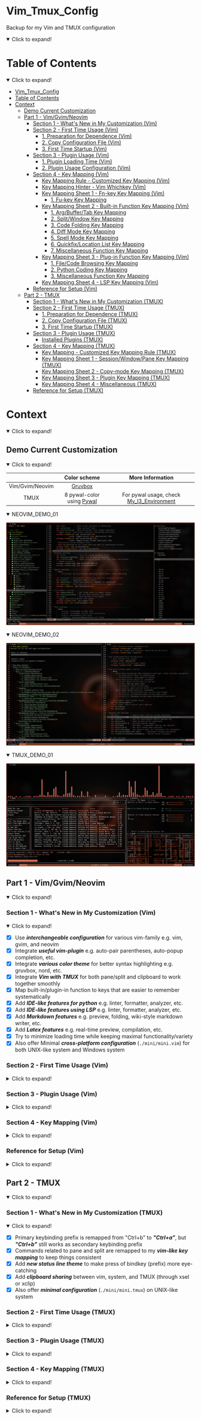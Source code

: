 # Vim_Tmux_Config

Backup for my Vim and TMUX configuration

<details open>
<summary>Click to expand!</summary>

# Table of Contents

<details open>
<summary>Click to expand!</summary>

- [Vim_Tmux_Config](#vim_tmux_config)
- [Table of Contents](#table-of-contents)
- [Context](#context)
  - [Demo Current Customization](#demo-current-customization)
  - [Part 1 - Vim/Gvim/Neovim](#part-1---vimgvimneovim)
    - [Section 1 - What's New in My Customization (Vim)](#section-1---whats-new-in-my-customization-vim)
    - [Section 2 - First Time Usage (Vim)](#section-2---first-time-usage-vim)
      - [1. Preparation for Dependence (Vim)](#1-preparation-for-dependence-vim)
      - [2. Copy Configuration File (Vim)](#2-copy-configuration-file-vim)
      - [3. First Time Startup (Vim)](#3-first-time-startup-vim)
    - [Section 3 - Plugin Usage (Vim)](#section-3---plugin-usage-vim)
      - [1. Plugin Loading Time (Vim)](#1-plugin-loading-time-vim)
      - [2. Plugin Usage Configuration (Vim)](#2-plugin-usage-configuration-vim)
    - [Section 4 - Key Mapping (Vim)](#section-4---key-mapping-vim)
      - [Key Mapping Rule - Customized Key Mapping (Vim)](#key-mapping-rule---customized-key-mapping-vim)
      - [Key Mapping Hinter - Vim Whichkey (Vim)](#key-mapping-hinter---vim-whichkey-vim)
      - [Key Mapping Sheet 1 - Fn-key Key Mapping (Vim)](#key-mapping-sheet-1---fn-key-key-mapping-vim)
        - [1. Fu-key Key Mapping](#1-fu-key-key-mapping)
      - [Key Mapping Sheet 2 - Built-in Function Key Mapping (Vim)](#key-mapping-sheet-2---built-in-function-key-mapping-vim)
        - [1. Arg/Buffer/Tab Key Mapping](#1-argbuffertab-key-mapping)
        - [2. Split/Window Key Mapping](#2-splitwindow-key-mapping)
        - [3. Code Folding Key Mapping](#3-code-folding-key-mapping)
        - [4. Diff Mode Key Mapping](#4-diff-mode-key-mapping)
        - [5. Spell Mode Key Mapping](#5-spell-mode-key-mapping)
        - [6. Quickfix/Location List Key Mapping](#6-quickfixlocation-list-key-mapping)
        - [7. Miscellaneous Function Key Mapping](#7-miscellaneous-function-key-mapping)
      - [Key Mapping Sheet 3 - Plug-in Function Key Mapping (Vim)](#key-mapping-sheet-3---plug-in-function-key-mapping-vim)
        - [1. File/Code Browsing Key Mapping](#1-filecode-browsing-key-mapping)
        - [2. Python Coding Key Mapping](#2-python-coding-key-mapping)
        - [3. Miscellaneous Function Key Mapping](#3-miscellaneous-function-key-mapping)
      - [Key Mapping Sheet 4 - LSP Key Mapping (Vim)](#key-mapping-sheet-4---lsp-key-mapping-vim)
    - [Reference for Setup (Vim)](#reference-for-setup-vim)
  - [Part 2 - TMUX](#part-2---tmux)
    - [Section 1 - What's New in My Customization (TMUX)](#section-1---whats-new-in-my-customization-tmux)
    - [Section 2 - First Time Usage (TMUX)](#section-2---first-time-usage-tmux)
      - [1. Preparation for Dependence (TMUX)](#1-preparation-for-dependence-tmux)
      - [2. Copy Configuration File (TMUX)](#2-copy-configuration-file-tmux)
      - [3. First Time Startup (TMUX)](#3-first-time-startup-tmux)
    - [Section 3 - Plugin Usage (TMUX)](#section-3---plugin-usage-tmux)
      - [Installed Plugins (TMUX)](#installed-plugins-tmux)
    - [Section 4 - Key Mapping (TMUX)](#section-4---key-mapping-tmux)
      - [Key Mapping - Customized Key Mapping Rule (TMUX)](#key-mapping---customized-key-mapping-rule-tmux)
      - [Key Mapping Sheet 1 - Session/Window/Pane Key Mapping (TMUX)](#key-mapping-sheet-1---sessionwindowpane-key-mapping-tmux)
      - [Key Mapping Sheet 2 - Copy-mode Key Mapping (TMUX)](#key-mapping-sheet-2---copy-mode-key-mapping-tmux)
      - [Key Mapping Sheet 3 - Plugin Key Mapping (TMUX)](#key-mapping-sheet-3---plugin-key-mapping-tmux)
      - [Key Mapping Sheet 4 - Miscellaneous (TMUX)](#key-mapping-sheet-4---miscellaneous-tmux)
    - [Reference for Setup (TMUX)](#reference-for-setup-tmux)

</details>

# Context

<details open>
<summary>Click to expand!</summary>

## Demo Current Customization

<details open>
<summary>Click to expand!</summary>

|                 |                           Color scheme                           |                                      More Information                                      |
| :-------------: | :--------------------------------------------------------------: | :----------------------------------------------------------------------------------------: |
| Vim/Gvim/Neovim |          [Gruvbox](https://github.com/morhetz/gruvbox)           |                                                                                            |
|      TMUX       | 8 pywal-color using [Pywal](https://github.com/dylanaraps/pywal) | For pywal usage, check [My_I3_Environment](https://github.com/JordanWu1997/I3_Sway_Config) |

<details open>
<summary>NEOVIM_DEMO_01</summary>

![NEOVIM_DEMO_01](./demo/NEOVIM_DEMO_01.png)

</details>

<details open>
<summary>NEOVIM_DEMO_02</summary>

![NEOVIM_DEMO_02](./demo/NEOVIM_DEMO_02.png)

</details>

<details open>
<summary>TMUX_DEMO_01</summary>

![TMUX_DEMO_01](./demo/TMUX_DEMO_01.png)

</details>
</details>

## Part 1 - Vim/Gvim/Neovim

<details open>
<summary>Click to expand!</summary>

### Section 1 - What's New in My Customization (Vim)

<details open>
<summary>Click to expand!</summary>

- [x] Use **_interchangeable configuration_** for various vim-family e.g. vim, gvim, and neovim
- [x] Integrate **_useful vim-plugin_** e.g. auto-pair parentheses, auto-popup completion, etc.
- [x] Integrate **_various color theme_** for better syntax highlighting e.g. gruvbox, nord, etc.
- [x] Integrate **_Vim with TMUX_** for both pane/split and clipboard to work together smoothly
- [x] Map built-in/plugin-in function to keys that are easier to remember systematically
- [x] Add **_IDE-like features for python_** e.g. linter, formatter, analyzer, etc.
- [x] Add **_IDE-like features using LSP_** e.g. linter, formatter, analyzer, etc.
- [x] Add **_Markdown features_** e.g. preview, folding, wiki-style markdown writer, etc.
- [x] Add **_Latex features_** e.g. real-time preview, compilation, etc.
- [x] Try to minimize loading time while keeping maximal functionality/variety
- [x] Also offer Minimal **_cross-platform configuration_** (`./mini/mini.vim`) for both UNIX-like system and Windows system

</details>

### Section 2 - First Time Usage (Vim)

<details>
<summary>Click to expand!</summary>

#### 1. Preparation for Dependence (Vim)

1. Common Requirement

   - __Git__ [for plugin installation]

     ```bash
     # For Fedora
     dnf install git
     ```

   - __Curl__ [for plugin manager setup]

     ```bash
     # For Fedora
     dnf install curl
     ```

2. Requirement for Diverse Vim

   - __Vim__

     - version >= __7.0__
     - clipboard option is on (+clipboard) [for sharing system clipboard]
     - python3 option is on (+python3/dyn) [for python completion]

     ```bash
     # Check vim version and other options
     vim --version
     ```

   - __Gvim__

     - version >= __7.0__
     - gvim already shipped with clipboard and python3 options

     ```bash
     # Check gvim version and other options
     vim --version
     ```

   - __Neovim__

     - version >= __0.4__
     - neovim already shipped with clipboard and python3 options

     ```bash
     # Check neovim version and other options
     nvim --version
     ```

3. Requirement for Python Completion

   - __ipython__ (version >= __7.20__) [python consoler]

     ```bash
     # Python3
     pip install ipython
     ```

   - __jedi__ for jedi [python code analyzer]

     ```bash
     # Python3
     pip install jedi
     ```

   - __pynvim__ for deoplete neovim plugin usage [python code analyzer]

     ```bash
     # Python3
     pip install pynvim
     ```

4. Requirements for Basic Latex Compilation

   - __texlive__ [latex suite]

     ```bash
     # For Fedora
     dnf install texlive-scheme-basic
     ```

5. Requirements for Latex/Markdown Viewer

   - __Web browser with markdown extension__ (e.g. google-chrome, Firefox, etc.) [for markdown preview]

     ```bash
     # For Fedora
     dnf install firefox
     ```

   - __PDF viewer__ (e.g. zathura, Okular) [for latex preview]

     ```bash
     # For Fedora
     dnf install zathura*
     ```

#### 2. Copy Configuration File (Vim)

- Full

  - __Vim/Gvim__

    1. Copy `vimrc` to `$HOME/` (current user's home)
    2. Rename `vimrc` to `.vimrc`

    ```bash
    cp vimrc $HOME/.vimrc
    ```

  - __Neovim__

    1. Copy `vimrc` to `$HOME/.config/nvim/` (create one if not exists)
    2. Rename `vimrc` to `init.vim`

    ```bash
    mkdir -p $HOME/.config/nvim
    cp vimrc $HOME/.config/nvim/init.vim
    ```

- Minimal (original vim-only)

  1. Copy `mini/mini.vim` to `$HOME/` (current user's home)

  2. Rename `mini.vim` to `.vimrc`

     ```bash
     cp mini/mini.vim $HOME/.vimrc
     ```

  3. [OPTIONAL] Copy plug-in files for additional plug-in support

  ```bash
  cp mini/mini_ALE.vim $HOME/.mini_ALE # Lintering support
  cp mini/mini_AI.vim $HOME/.mini_AI # Ollama support
  ```

#### 3. First Time Startup (Vim)

- Following installation should start automatically at the first time startup

  1. Vim-plug (plug manager) installation via __curl__

     - If not working, try manually install vim-plug (also within this repository)

     ```bash
     # For vim/gvim
     cp -r vim/autoload $HOME/.vim
     # For neovim
     cp -r vim/autoload $HOME/.config/nvim
     ```

  2. Vim plugin installation via __vim-plug__

     - If not working, try manually install vim-Plug

     ```bash
     # In vim command line mode
     :Pluginstall
     ```

</details>

### Section 3 - Plugin Usage (Vim)

<details>
<summary>Click to expand!</summary>

#### 1. Plugin Loading Time (Vim)

- Enabling too many plugins may slow down your vim. You can check your loading time with following command
- For managing plugins enable/disable, see next section (Plugin usage configuration)

```bash
# For vim/gvim
vim --startuptime /tmp/startup.log FILE_TO_TEST +q && vim /tmp/startup.log
# For neovim
vim --startuptime /tmp/startup.log FILE_TO_TEST +q && vim /tmp/startup.log
```

#### 2. Plugin Usage Configuration (Vim)

- For more details, check sections in vimrc

- Plugin usage can be configured in the first section of `vimrc` file

  ```vim
  " ============================================================================
  " Vim and Neovim settings
  " ============================================================================
  " Select vim-plug to load, set GUI color (real color) support, etc.
  " Assign 0 to disable plug option
  ```

- Detect using neovim or not (automatic detection)

  - Neovim is better for loading tons of plugins
  - Neovim configuration path is different from vim
  - If using vim, `vim-hug-neovim-rpc` plug will be loaded to bridge vim and neovim

  ```vim
  " Use vim or neovim (Auto-detect)
  let USING_NEOVIM = has('nvim')
  let USING_VIM = !USING_NEOVIM
  ```

- Check if using vim 8.0 or higher

  - If vim version is less than 8.0, some function is not available (e.g. terminal)
  - Required for
    - [Built-in] terminal mode
    - [Plug-in] vim-polyglot (multi-language support)
    - [Plug-in] ale (multi-languages syntax highlight)

  ```vim
  " Check if vim version >= 8.0 (also for neovim >= 0.5)
  let USING_VIM8 = 1
  ```

- Customize vim color scheme

  - For fancy symbol support, nerd font is needed (check https://github.com/ryanoasis/nerd-fonts )
  - For pywal theme support, pywal is needed (check https://github.com/dylanaraps/pywal ),
    also remember to change the directory path to your $HOME/.cache/wal

  ```vim
  " Customize vim theme (Include colorscheme and statusline)
  let USING_CUSTOMIZED_THEME = 1
  " Fancy symbols (Mainly affect lightline and nerdtree icon)
  let USING_FANCY_SYMBOLS = 1
  " Wal theme support (Xresources colortheme support, check pywal)
  "let USING_WAL_THEME = isdirectory('/home/jordankhwu/.cache/wal')
  let USING_WAL_THEME = 0
  ```

- Extra vim-plug

  - Extra plug for productivity (or enhance vim-built in function)
  - Including
    - [Plug-in] goyo (distraction-free editor)
    - [Plug-in] limelight (light-off with goyo)
    - [Plug-in] vim-startify (start page for empty buffer)
    - [Plug-in] vimwiki (markdown wiki in vim)
    - [Plug-in] yankring (clipboard history)
    - [Plug-in] vim-peekaboo (vim register viewer/manager)
    - [Plug-in] vim-markbar (vim mark viewer/manager)
    - [Plug-in] vim-easymotion (physical movement)
    - [Plug-in] AutoComplPop (auto-completion pop-up)
    - [Plug-in] FixedTaskList (find TODO tag in vim)
    - [Plug-in] vim-hexokinase (hex color code color highlight support)

  ```vim
  " Extra vim-plug (Include easymotion, yankring, autocolpop, etc.)
  let USING_EXTRA_PLUG = 1
  ```

- Coding tool vim-plug

  - Tools for coding, git, language syntax highlight
  - Including
    - [Plug-in] vim-polyglot (multi-language support)
    - [Plug-in] ale (multi-language syntax highlight)
    - [Plug-in] neoformat (code formatter)
    - [Plug-in] rainbow (pair bracket highlight)
    - [Plug-in] indentLine (indent line indicator)
    - [Plug-in] vim-indent-guides (indent highlight)
    - [Plug-in] vim-indent-object (add indent object to vim)
    - [Plug-in] vim-visual-multi (multiple cursors)
    - [Plug-in] vim-fugitive (git toolbox)
    - [Plug-in] vim-gitgutter (git diff highlight)

  ```vim
  " Coding tools vim-plug (Include syntax support, git function, etc.)
  let USING_CODING_TOOL_PLUG = 1
  ```

- Python completion vim-plug

  - Tools for python completion
  - Requirements must be satisfied (check python completion preparation at the first session)
  - Including
    - [Plug-in] nvim-yarp (yet another remote plugin framework for neovim)
    - [Plug-in] vim-hug-neovim-rpc (plugin bridge from neovim to vim)
    - [Plug-in] deoplete-jedi (python completion)
    - [Plug-in] jedi-vim (definition and feature finder)

  ```vim
  " Python Completion (Use deoplete and jedi, neovim is recommended to be used)
  let USING_PYTHON_COMPLETION = 1
  " Python that used to install jedi, pynvim and python packages for completion
  let PYTHON_FOR_COMPLETION = '/usr/bin/python'
  ```

- Python skeleton file

  - Add preset python skeleton file for new created `.py` python file
  - If you use different skeleton file, please change `s:PYTHON_SKELETON` variable

  ```vim
  " Add python skeleton file for new created .py python file
  let USING_PYTHON_SKELETON = 1
  " Python Skeleton file
  let s:PYTHON_SKELETON = '$HOME/Desktop/Vim_Tmux_Config/share/skeleton.py'
  ```

- GUI support

  - Functions for external GUI software
  - Requires
    - Latex previewer
    - Markdown previewer

  ```vim
  " Support of external GUI software (e.g. Okular, Google-chrome, etc.)
  let USING_GUI_SOFTWARE = 1
  " Web browser for markdown preview
  let WEBBROWSER = 'brave-browser'
  ```

</details>

### Section 4 - Key Mapping (Vim)

<details>
<summary>Click to expand!</summary>

#### Key Mapping Rule - Customized Key Mapping (Vim)

<details open>
<summary>Click to expand!</summary>

> _1. Key Mapping should not be much different from the original VIM_

- To make life easier instead of filled up with bloated key mapping

> _2. Every function (motion) should start with a leader key for most time_

- To prevent conflict with built-in hotkey or other program hotkeys
- In this configuration, leader key is __SPACE__ key

> 3. _Key mapping should be related to the name of the function_

- Make it easier to remember or connect with configuration
- e.g. "wrap toggle" function is mapped to `[Space]`+`[w]`+`[p]`

</details>

#### Key Mapping Hinter - Vim Whichkey (Vim)

<details open>
<summary>Click to expand!</summary>

- Most leader key related key mapping is mapped by which-key plugins which will show useful hints when leader key
  and following keys are pressed. Table below includes some frequently used key mappings.

| `[LK]` + |  Function   |   Description   |
| :------: | :---------: | :-------------: |
|   `a`    |     Arg     |  Built-in arg   |
|   `b`    |   Buffer    | Built-in buffer |
|   `c`    |  Commenter  |    Commenter    |
|   `d`    |    Diff     |  Built-in diff  |
|   `e`    |     Ale     |     Linter      |
|   `f`    |     Fzf     |  File-browser   |
|   `g`    |     Git     |       Git       |
|   `m`    | Mark/Manual |  Built-in mark  |
|   `n`    |  Neoformat  |    Neoformat    |
|   `p`    |   Python    |     Python      |
|   `s`    |    Spell    | Built-in spell  |
|   `t`    |     Tab     |  Built-in tab   |
|   `w`    |  Vim-wiki   |   Note-taking   |
|   `y`    |    Yank     |  Yank manager   |
| `s`+`l`  | Statusline  |   Status line   |
| `c`+`s`  | Colorscheme |  Color scheme   |

</details>

#### Key Mapping Sheet 1 - Fn-key Key Mapping (Vim)

<details>
<summary>Click to expand!</summary>

##### 1. Fu-key Key Mapping

| VIM-Mode |   Key Mapping    |            Function             |           Description           |                       Note                        |
| :------: | :--------------: | :-----------------------------: | :-----------------------------: | :-----------------------------------------------: |
|   N/V    |      `[F1]`      |          Vim help page          |    Vim help page (help.txt)     |                 Built-in function                 |
|   N/V    |      `[F3]`      |         Toggle NerdTree         |     On/Off NerdTree plugin      |                                                   |
|   N/V    |  `[LK]`+`[F3]`   |      NerdTree current file      |   Show current file location    |                                                   |
|   N/V    |      `[F4]`      |          Toggle Tagbar          |      On/Off Tagbar plugin       |                                                   |
|   N/V    |  `[LK]`+`[F4]`   |    Markdown/Latex previewer     |      Open external Viewer       |             Only for .md or .tex file             |
|   N/V    | (`[LK]`)+`[F5]`  |  Toggle (Rel)/Abs line number   |   On/Off rel/abs line number    |                                                   |
|   N/V    |      `[F6]`      |  Toggle fold column (short-4)   |  On/Off fold column (short-4)   |        For easier code fold visualization         |
|   N/V    |  `[LK]`+`[F6]`   |   Toggle fold column (long-8)   |   On/Off fold column (long-8)   |        For easier code fold visualization         |
|   N/V    |      `[F7]`      |     Toggle show line border     | On/Off highlight 79th character | VIM recommends at most 78 characters for one line |
|   N/V    |  `[LK]`+`[F7]`   |     Toggle show line border     |  On/Off highlight 79th column   | VIM recommends at most 78 characters for one line |
|   N/V    |      `[F8]`      |    Toggle highlight comment     |  On/Off highlight code comment  | Assign brighter color to comment to highlight it  |
|   N/V    |  `[LK]`+`[F8]`   |      Toggle highlight fold      |    On/Off highlight vim fold    | Assign brighter color to comment to highlight it  |
|   N/V    |      `[F9]`      | Toggle indent highlight (line)  | On/Off indent highlight (line)  |                                                   |
|   N/V    |  `[LK]`+`[F9]`   | Toggle indent highlight (block) | On/Off indent highlight (block) |                                                   |
|   N/V    | (`[LK]`)+`[F10]` |     (Load)/Save vim layout      |      Load/Save vim layout       |         Including pane split, folds, etc.         |
|   N/V    | (`[LK]`)+`[F11]` |  (Off)/On synchronized cursor   |   Off/On synchronized cursor    |   Need to execute in every pane to synchronize    |
|   N/V    | (`[LK]`)+`[F12]` |   (Exit)/Enter terminal mode    |    Exit/Enter terminal mode     |                                                   |

</details>

#### Key Mapping Sheet 2 - Built-in Function Key Mapping (Vim)

<details>
<summary>Click to expand!</summary>

##### 1. Arg/Buffer/Tab Key Mapping

| VIM-Mode |          Key Mapping           |            Function             |        Description         |                        Note                        |
| :------: | :----------------------------: | :-----------------------------: | :------------------------: | :------------------------------------------------: |
|   N/V    |     `[LK]`+`[b]`+`[a/d/e]`     |   Add/Delete/Edit new buffer    | Add/Delete/Edit new buffer | Here b for (b)uffer. Edit action will switch focus |
|   N/V    |      `[LK]`+`[b]`+`[n/p]`      |     Go to next/prev buffer      |   Go to next/prev buffer   |                                                    |
|   N/V    |     `[LK]`+`[a]`+`[a/d/e]`     | Add/Delete/Edit current to args | Add/Delete current to args |  Here a for (a)rg. Edit action will switch focus   |
|   N/V    |      `[LK]`+`[a]`+`[n/p]`      |       Go to next/prev arg       |    Go to next/prev arg     |                                                    |
|   N/V    |     `[LK]`+`[t]`+`[a/d/e]`     |     Add/Delete/Edit new tab     |     Add/Delete new tab     |  Here f for (t)ab. Edit action will switch focus   |
|   N/V    |      `[LK]`+`[t]`+`[n/p]`      |       Go to next/prev tab       |    Go to next/prev tab     |                                                    |
|   N/V    | `[LK]`+`[t]`+`[Shift]`+`[n/p]` |    Move tab to next/prev tab    | Move tab to next/prev tab  |                                                    |

##### 2. Split/Window Key Mapping

| VIM-Mode |             Key Mapping              |             Function              |            Description             |                            Note                             |
| :------: | :----------------------------------: | :-------------------------------: | :--------------------------------: | :---------------------------------------------------------: |
|   N/V    |        `[Ctrl]`+`[w]`+`[s/v]`        | Add new split Horizontal/Vertical | Add new split Horizontal/Vertical  |                                                             |
|   N/V    |         `[Ctrl]`+`[h/j/k/l]`         |      Move between vim splits      |   Move between splits (L/D/U/R)    | With plugin, you can move between TMUX panes and VIM splits |
|   N/V    |      `[Ctrl]`+`[w]`+`[h/j/k/l]`      |      Move between vim splits      |   Move between splits (L/D/U/R)    |                                                             |
|   N/V    | `[Ctrl]`+`[w]`+`[Shift]`+`[h/j/k/l]` |   Move current split (L/D/U/R)    |    Move current split (L/D/U/R)    |                                                             |
|   N/V    |    `[Ctrl]`+`[w]`+`[Shift]`+`[t]`    |   Move current split to new tab   |   Move current split to new tab    |                                                             |
|   N/V    |         `[Alt]`+`[h/j/k/l]`          |     Resize current split size     |     Resize current split size      |                                                             |
|   N/V    |         `[Ctrl]`+`[w]`+`[=]`         |      Re-split splits equally      |      Re-split splits equally       |            Here =(equal sign) for equally split             |
|   N/V    |         `[LK]`+`[r]`+`[1/2]`         | Resize current split to 10/20rows | Resize current split to 10/20 rows |                For VIM terminal pane resize                 |

##### 3. Code Folding Key Mapping

| VIM-Mode |       Key Mapping       |           Function           |               Description                |     Note     |
| :------: | :---------------------: | :--------------------------: | :--------------------------------------: | :----------: |
|   N/V    |    (`[LK]`)+`[F10]`     | Load/Save layout and folding | Load/Save current split and code folding |              |
|   N/V    |      `[z]`+`[k/j]`      |   Go to Prev/Next folding    |         Go to Prev/Next folding          | Vim built-in |
|   N/V    |      `[z]`+`[o/c]`      |  Open/Close current folding  |        Open/Close current folding        | Vim built-in |
|   N/V    | `[z]`+`[Shift]`+`[r/m]` |   Show/Close all foldings    |         Show/Close all foldings          | Vim built-in |
|    V     |    `[Shift]`+`[k/j]`    | Move selection block up/down |       Move selection block up/down       |              |

##### 4. Diff Mode Key Mapping

| VIM-Mode |     Key Mapping      |              Function              |            Description             |                    Note                     |
| :------: | :------------------: | :--------------------------------: | :--------------------------------: | :-----------------------------------------: |
|   N/V    | `[LK]`+`[d]`+`[s/v]` | Add diff split Horizontal/Vertical | Add diff split Horizontal/Vertical |                                             |
|   N/V    | `[Lk]`+`[d]`+`[j/k]` |       Jump to next/prev diff       |       Jump to next/prev diff       |                                             |
|   N/V    |  `[Lk]`+`[d]`+`[o]`  |    Get diff from neighbor pane     |    Get diff from neighbor pane     | Recommend to use with visual mode selection |
|   N/V    |  `[Lk]`+`[d]`+`[p]`  |     Put diff to neighbor pane      |     Put diff to neighbor pane      | Recommend to use with visual mode selection |
|   N/V    |  `[Lk]`+`[d]`+`[u]`  |            Update diff             |            Update diff             |                                             |

##### 5. Spell Mode Key Mapping

| VIM-Mode |       Key Mapping        |                  Function                  |                Description                 |               Note                |
| :------: | :----------------------: | :----------------------------------------: | :----------------------------------------: | :-------------------------------: |
|   N/V    |    `[LK]`+`[s]`+`[l]`    |             Toggle spell mode              |             Toggle spell mode              |       Here sl for (s)pel(l)       |
|   N/V    |   `[LK]`+`[s]`+`[j/k]`   |         Jump to next/prev bad word         |         Jump to prev/next bad word         |                                   |
|   N/V    | `[LK]`+`[s]`+`[a]`+`[g]` |   Add word to good word list spell mode    |   Add word to good word list spell mode    |  Here a for (a)dd, g for (g)ood   |
|   N/V    | `[LK]`+`[s]`+`[r]`+`[g]` | Remove word from good word list spell mode | Remove word from good word list spell mode | Here r for (r)emove, g for (g)ood |
|   N/V    | `[LK]`+`[s]`+`[a]`+`[b]` |    Add word to bad word list spell mode    |    Add word to bad word list spell mode    |   Here a for (a)dd, b for (b)ad   |
|   N/V    | `[LK]`+`[s]`+`[r]`+`[b]` | Remove word from bad word list spell mode  | Remove word from bad word list spell mode  | Here r for (r)emove, b for (b)ad  |

##### 6. Quickfix/Location List Key Mapping

| VIM-Mode |      Key Mapping       |                Function                 |                 Description                 |                 Note                 |
| :------: | :--------------------: | :-------------------------------------: | :-----------------------------------------: | :----------------------------------: |
|    N     |  `[LK]`+`[q/e]`+`[g]`  | call built-in vimgrep/lvimgrep function | search like grep and store results in lists |                                      |
|    N     |  `[LK]`+`[q/e]`+`[o]`  |   toggle quickfix/location list pane    |     toggle quickfix/location list pane      | built-in: copen/cclose, lopen/lclose |
|    N     | `[LK]`+`[q/e]`+`[j/k]` | go to next/prev quickfix/location item  |   go to next/prev quickfix/location item    |  built-in: cnext/cprev, lnext/lprev  |
|    N     |   `[LK]`+`[q]`+`[d]`   |   call cdo for items in quickfix list   |     call cdo for items in quickfix list     | like argdo, bdo for args and buffers |

##### 7. Miscellaneous Function Key Mapping

| VIM-Mode |     Key Mapping      |             Function              |            Description            |                    Note                    |
| :------: | :------------------: | :-------------------------------: | :-------------------------------: | :----------------------------------------: |
|    I     |     `[k]`+`[j]`      |   Esc (escape form insert mode)   |   Esc (escape form insert mode)   |                                            |
|   N/V    |   `[Shift]`+`[k]`    |   Search current word in manual   |   Search current word in manual   |                                            |
|   N/V    |    `[Alt]`+`[/]`     |      Toggle search highlight      |      On/Off search highlight      |                                            |
|   N/V    |  `[LK]`+`[w]`+`[p]`  |         Toggle line wrap          |         On/Off line wrap          |            Here wp for (w)ra(p)            |
|   N/V    |  `[LK]`+`[c]`+`[l]`  |  Toggle list characters show-up   |  On/Off list characters show-up   |       Here cl for (c)haracter (l)ist       |
|   N/V    |  `[LK]`+`[m]`+`[k]`  |        Show all vim marks         |        Show all vim marks         |            Here mk for (m)ar(k)            |
|   N/V    |  `[LK]`+`[r]`+`[r]`  |      Show all vim registers       |      Show all vim registers       |          Here re for (r)egiste(r)          |
|   N/V    |  `[LK]`+`[a]`+`[b]`  |     Show all vim abbreviates      |     Show all vim abbreviates      |         Here ab for (a)(b)breviate         |
|   N/V    | `[LK]`+`[c]`+`[h/v]` | Toggle Horizontal/Vertical cursor | On/Off Horizontal/Vertical cursor |                                            |
|   N/V    | `[LK]`+`[g]`+`[o/i]` |       Show all cursor jump        |       Show all cursor jump        | `[g/Ctrl]`+`[o/i]` jump backwards/forwards |
|   N/V    | `[LK]`+`[g]`+`[;/,]` |       Show all file change        |       Show all file change        |  `[g]`+`[;/,]` go to earlier/later change  |

</details>

#### Key Mapping Sheet 3 - Plug-in Function Key Mapping (Vim)

<details>
<summary>Click to expand!</summary>

##### 1. File/Code Browsing Key Mapping

- Note: Fzf is needed for file browsing

| VIM-Mode |           Key Mapping           |               Function                |              Description              |                  Note                   |
| :------: | :-----------------------------: | :-----------------------------------: | :-----------------------------------: | :-------------------------------------: |
|   N/V    |             `[F3]`              |        Nerdtree Current Files         |      Show current file location       |                                         |
|   N/V    |          `[LK]`+`[F3]`          |            Toggle Nerdtree            |        On/Off NerdTree plugin         |                                         |
|    N     |             `[s/v]`             |    Open file in split/vsplit pane     |    Open file in split/vsplit pane     |            In NERDTree pane             |
|    N     |        (`[Shift]`)+`[t]`        |    Open file in new tab (silently)    |    Open file in new tab (silently)    |            In NERDTree pane             |
|    N     |          `[g]`+`[s/v]`          |   Preview file in split/vsplit pane   |   Preview file in split/vsplit pane   |            In NERDTree pane             |
|    N     |           `[c]`+`[d]`           |    Change pwd to selected location    |    Change pwd to selected location    |            In NERDTree pane             |
|    N     | `[Shift]`+`[c]`+`[Shift]`+`[d]` | Change tree root to selected location | Change tree root to selected location |            In NERDTree pane             |
|    N     |       (`[Shift]`)+`[o/x]`       |    Open/Close folds (recursively)     |    Open/Close folds (recursively)     |            In NERDTree pane             |
|   N/V    |       `[LK]`+`[u]`+`[t]`        |            Toggle Undotree            |  On/Off Undotree (visualizer) plugin  |    Vim built-in undotree visualizer     |
|   N/V    |          `[LK]`+`[F4]`          |             Toggle Tagbar             |         On/Off Tagbar plugin          |                                         |
|    N     |              `[p]`              |      Preview tags within Tagbar       |      Preview tags within Tagbar       |             In Tagbar pane              |
|    N     |              `[d]`              |        Show definition of tags        |        Show definition of tags        |             In Tagbar pane              |
|    N     |              `[o]`              |             Toggle folds              |             Toggle folds              |             In Tagbar pane              |
|    N     |    `[LK]`+`[f]`+`[f]`+`[s]`     |   List files under input directory    |   List files under input directory    |                                         |
|    N     |    `[LK]`+`[f]`+`[l]`+`[c]`     |      Locate files matched input       |    Locate files matched input name    |        Use system locate command        |
|    N     |    `[LK]`+`[f]`+`[r]`+`[g]`     |     Find files with input pattern     |   Find files matched input pattern    |       Use system ripgrep command        |
|    N     |    `[LK]`+`[f]`+`[f]`+`[t]`     |   Select file type for current file   |   Select file type for current file   |                                         |
|    N     |    `[LK]`+`[f]`+`[c]`+`[d]`     |      Show all command in vim now      |      Show all command in vim now      |                                         |
|    N     |    `[LK]`+`[f]`+`[n]`+`[m]`     |     Show all normal mode mapping      |     Show all normal mode mapping      |                                         |
|    N     |    `[LK]`+`[f]`+`[h]`+`[t]`     |     Show all helptags in vim-help     |     Show all helptags in vim-help     |                                         |
|    N     |    `[LK]`+`[f]`+`[q]`+`[f]`     |      Show build-in quickfix list      |      Show build-in quickfix list      |            vim quickfix list            |
|    N     |    `[LK]`+`[f]`+`[l]`+`[l]`     |      Show build-in location list      |      Show build-in location list      |            vim location list            |
|    N     |    `[LK]`+`[f]`+`[c]`+`[l]`     |       Show build-in change list       |       Show build-in change list       | `./vim/patch/fzf_patch.vim` is required |
|    N     |    `[LK]`+`[f]`+`[j]`+`[l]`     |        Show build-in jump list        |        Show build-in jump list        | `./vim/patch/fzf_patch.vim` is required |

##### 2. Python Coding Key Mapping

- Note: Jedi is needed for python code analysis (Check https://github.com/davidhalter/jedi )
- Note: All below functions only work in .py files

| VIM-Mode |          Key Mapping           |           Function            |            Description            |                        Note                         |
| :------: | :----------------------------: | :---------------------------: | :-------------------------------: | :-------------------------------------------------: |
|   N/V    |        `[Shift]`+`[k]`         |  Search current word in doc   | Search current word in python doc |                                                     |
|   N/V    |       `[LK]`+`[p]`+`[n]`       | Find current word occurrences |   Find current word occurrences   |                 Here p for (p)ython                 |
|   N/V    |       `[LK]`+`[p]`+`[a]`       | Find current word assignment  |   Find current word assignment    |                                                     |
|   N/V    |       `[LK]`+`[p]`+`[d]`       | Show current word definition  |   Show current word definition    |                                                     |
|   N/V    |       `[LK]`+`[p]`+`[m]`       |   Show current word init.py   |     Show current word init.py     |                                                     |
|   N/V    |  `[LK]`+`[p]`+`[Shift]`+`[m]`  |   Show input module init.py   |     Show input module init.py     |                                                     |
|    N     |    `[LK]`+`[n]`+`[p]`+`[i]`    |  Run import module formatter  | Run isort formatter (for modules) | isort needs to be installed. Here n for (n)eoformat |
|    N     |    `[LK]`+`[n]`+`[p]`+`[y]`    |      Run code formatter       | Run yapf formatter (for formats)  |            pyment needs to be installed             |
|   N/V    | `[LK]`+`[n]`+`[p]`+`[t]`+`[d]` |  Run pyment (default: reST)   |    Run pyment (default: reST)     |            pyment needs to be installed             |
|   N/V    | `[LK]`+`[n]`+`[p]`+`[t]`+`[g]` |      Run pyment (google)      |     Run pyment (google style)     |            pyment needs to be installed             |
|   N/V    | `[LK]`+`[n]`+`[p]`+`[t]`+`[j]` |     Run pyment (javadoc)      |    Run pyment (javadoc style)     |            pyment needs to be installed             |
|   N/V    | `[LK]`+`[n]`+`[p]`+`[t]`+`[n]` |     Run pyment (numpydoc)     |    Run pyment (numpydoc style)    |            pyment needs to be installed             |
|   N/V    |       `[LK]`+`[p]`+`[b]`       |    Insert pdb trace start     |      Insert pdb trace start       |           pdb is python built-in debugger           |
|   N/V    |  `[LK]`+`[p]`+`[Shift]`+`[b]`  | Run pdb in new terminal pane  |   Run pdb in new terminal pane    |           pdb is python built-in debugger           |

##### 3. Miscellaneous Function Key Mapping

- Useful tool (Note: startup by default)

| VIM-Mode |            Key Mapping             |            Function             |              Description              |           Note            |
| :------: | :--------------------------------: | :-----------------------------: | :-----------------------------------: | :-----------------------: |
|   N/V    |        `[LK]`+`[c]`+`[c/y]`        | Comment (and copy) current line |    Comment (and copy) current line    |       NerdCommenter       |
|   N/V    |         `[LK]`+`[c]`+`[u]`         |     Uncomment current line      |        Uncomment current line         |       NerdCommenter       |
|   N/V    |       `[LK]`+`[Shift]`+`["]`       |         Select vim pane         |  Select vim pane in tabs and splits   |       vim-choosewin       |
|   N/V    |            `[LK]`+`[z]`            |  Toggle maximize current split  |     On/Off maximize current split     |       vim-maximizer       |
|   N/V    |        `[Ctrl]`+`[w]`+`[z]`        |  Toggle maximize current split  |     On/Off maximize current split     |       vim-maximizer       |
|   N/V    |   `[y]`+`[s]`+`[a]`+`[w]`+`["]`    |  Add wrapped quotation/bracket  |          From word to "word"          |      vim-surrounder       |
|   N/V    |   `[d]`+`[s]`+`[a]`+`[w]`+`["]`    |  Del wrapped quotation/bracket  |          From "word" to word          |      vim-surrounder       |
|   N/V    |      `[c]`+`[s]`+`[']`+`["]`       |    Change quotation/bracket     |         From 'word' to "word"         |      vim-surrounder       |
|  N/V/I   |           `[LK]`+`[`\]\`           |  Toggle auto-completion pop-up  |     On/Off auto-completion pop-up     |       autocomplpop        |
|  N/V/I   |           `[Alt]`+`[']`            |        Toggle auto-pair         |  On/Off auto-pair quotation/bracket   |        auto-pairs         |
|  N/V/I   |           `[Alt]`+`[;]`            |       Jump to next pairs        | Jump to next paired quotation/bracket |        auto-pairs         |
|    I     |           `[Alt]`+`[w]`            |       Auto-pair fastwrap        |   Auto-pair fastwrap current pairs    | Example: ()test -> (test) |
|   N/V    |         `[LK]`+`[c]`+`[w]`         |     Highlight current word      | Highlight current word and its twins  |     vim-current-word      |
|    N     |    `[LK]`+`[w]`+`[Shift]`+`[i]`    |     Open vimwiki index page     |        Open vimwiki index page        |          vimwiki          |
|    N     | `[LK]`+`[w]`+`[d]`+`[Shift]`+`[i]` |  Open vimwiki diary index page  |     Open vimwiki diary index page     |          vimwiki          |

- Extra plug (Note: "let using_extra_plug = 1" must be set in vimrc)

| VIM-Mode |    Key Mapping     |           Function           |         Description          |      Note      |
| :------: | :----------------: | :--------------------------: | :--------------------------: | :------------: |
|    N     | `[LK]`+`[h/j/k/l]` | Quick move in four direction | Quick move in four direction | vim-easymotion |
|    N     |    `[LK]`+`[/]`    |     Search and then move     |     Search and then move     | vim-easymotion |
|   N/V    | `[LK]`+`[y]`+`[s]` |      Show yank history       |      Show yank history       |    yankring    |
|   N/V    |   `[y]`+`[n/p]`    | Paste next/prev clipped item | Paste next/prev clipped item |    yankring    |
|   N/V    | `[LK]`+`[g]`+`[y]` |    Distraction-free mode     |    Distraction-free mode     |      goyo      |

- Coding tool (Note: "let using_coding_tool_plug = 1" must be set in vimrc)

| VIM-Mode |          Key Mapping           |            Function             |                    Description                     |                             Note                             |
| :------: | :----------------------------: | :-----------------------------: | :------------------------------------------------: | :----------------------------------------------------------: |
|    N     |         `[Alt]`+`[n]`          |     Enter visual-multi mode     |     Enter visual-multi mode with selected word     | Press n to next word; q to ignore word, Q to erase word mark |
|    N     |         `[Alt]`+`[a]`          |     Enter visual-multi mode     |   Enter visual-multi mode with all selected word   | Press n to next word; q to ignore word, Q to erase word mark |
|    N     |   `[Alt]`+`[Shift]`+`[j/k]`    |    Add vertical multi-cursor    |  Enter visual-multi mode and add vertical cursor   |                                                              |
|   N/V    |       `[LK]`+`[e]`+`[l]`       |           Toggle ALE            |                     On/Off ALE                     |     Enabled at startup for code files. Here e for al(e)      |
|   N/V    |      `[LK]`+`[e]`+`[j/k]`      | Go to Next/Prev ALE linter hint |          Go to Next/Prev ALE linter hint           |                       Here e for al(e)                       |
|   N/V    |       `[LK]`+`[g]`+`[g]`       |        Toggle GitGutter         |                  On/Off GitGutter                  |                     Disabled at startup                      |
|   N/V    |  `[LK]`+`[g]`+`[h]`+`[s/l/n]`  |   Toggle GitGutter highlight    | Toggle GitGutter highlight symbol/line/line number |                                                              |
|   N/V    |      `[LK]`+`[g]`+`[j/k]`      |    Go to Next/Prev git hunks    |             Go to Next/Prev git hunks              |                   Hunk means changed block                   |
|   N/V    |  `[LK]`+`[g]`+`[Shift]`+`[p]`  |  Hunk preview (before changed)  |           Hunk preview (before changed)            |                     Here p for (p)review                     |
|   N/V    |  `[LK]`+`[g]`+`[Shift]`+`[f]`  |    Fold all unchanged lines     |              Fold all unchanged lines              |                                                              |
|   N/V    |  `[LK]`+`[g]`+`[Shift]`+`[a]`  |       Stage current hunk        |            Stage current hunk (git add)            |                     Here a for git (a)dd                     |
|   N/V    |  `[LK]`+`[g]`+`[Shift]`+`[r]`  |      Restore current hunk       |         Restore current hunk (git restore)         |                   Here r for git (r)estore                   |
|   N/V    |       `[LK]`+`[g]`+`[s]`       | Show status of current git repo |          Show status of current git repo           |                   Here s for git (s)tatus                    |
|   N/V    | `[LK]`+`[g]`+(`[Shift]`)+`[d]` |  Git diff (all) unstaged files  |           Git diff (all) unstaged files            |                                                              |
|   N/V    | `[LK]`+`[g]`+(`[Shift]`)+`[a]` |  Git add (all) unstaged files   |            Git add (all) unstaged files            |                                                              |
|   N/V    | `[LK]`+`[g]`+(`[Shift]`)+`[c]` |  Git commit (all) staged files  |           Git commit (all) staged files            |                                                              |
|   N/V    |  `[LK]`+`[g]`+`[Shift]`+`[b]`  |     Git blame current file      |               Git blame current file               |                                                              |

</details>

#### Key Mapping Sheet 4 - LSP Key Mapping (Vim)

<details>
<summary>Click to expand!</summary>

- LSP server management

| VIM-Mode |       Key Mapping        |         Function          |                Description                |                     Note                     |
| :------: | :----------------------: | :-----------------------: | :---------------------------------------: | :------------------------------------------: |
|    N     |       `[LK]`+`[s]`       |  Show LSP server status   |          Show LSP server status           |                                              |
|    N     |  `[LK]`+`[Shift]`+`[m]`  |     Manage LSP server     | Manage LSP server (install, remove, etc.) |                                              |
|    N     |  `[LK]`+`[Shift]`+`[i]`  |    Install LSP server     |  Install LSP server for current filetype  |                                              |
|    N     | `[LK]`+`[Shift]`+`[e/d]` | Enable/Disable LSP server |         Enable/Disable LSP server         | LSP is disabled by default to save resources |
|    N     | `[LK]`+`[Shift]`+`[s/r]` |  Stop/Reload LSP server   |          Stop/Reload LSP server           |                                              |
|    N     |       `[LK]`+`[f]`       |     Run LSP formatter     |             Run LSP formatter             |                                              |

- LSP server tool

| VIM-Mode |    Key Mapping     |               Function                |                Description                 |                Note                |
| :------: | :----------------: | :-----------------------------------: | :----------------------------------------: | :--------------------------------: |
|    N     | `[LK]`+`[e]`+`[e]` | Send LSP diagnostics to location list |   Send LSP diagnostics to location list    |                                    |
|    N     | `[LK]`+`[r]`+`[e]` |  Rename variable across current file  |  Rename current word across current file   |                                    |
|    N     |  `[Shift]`+`[k]`   | Show information in a hovering window |   Show information in a hovering window    |   Same as `[Shift]`+`[k]` in vim   |
|    N     |   `[[\]]`+`[g]`    |  Go to previous/next LSP diagnostic   |     Go to previous/next LSP diagnostic     |   Includes warnings, errors etc.   |
|    N     |    `[g]`+`[d]`     |     Go to current word definition     |       Go to current word definition        |                                    |
|    N     |    `[g]`+`[i]`     |   Go to current word implementation   |     Go to current word implementation      |      Not supported for python      |
|    N     |    `[g]`+`[t]`     |  Go to current word type definition   |     Go to current word type definition     |      Not supported for python      |
|    N     |    `[g]`+`[r]`     |     Find current word references      | Find current word references (occurrences) | Results are saved to quickfix list |
|    N     |    `[g]`+`[/]`     |             Symbol search             |      Search variable, function, etc.       |                                    |

</details>
</details>

### Reference for Setup (Vim)

<details>
<summary>Click to expand!</summary>

- http://fisadev.github.io/fisa-vim-config/
- http://nadypan.blogspot.com/2014/01/vim-fold.html
- http://www.viemu.com/a_vi_vim_graphical_cheat_sheet_tutorial.html
- https://ahuigo.github.io/b/vim/vim-var#/
- https://blog.gtwang.org/useful-tools/how-to-use-vim-as-a-hex-editor/
- https://factorpad.com/tech/vim-cheat-sheet.html#structure
- https://gist.github.com/EinfachToll/9071573
- https://github.com/amix/vimrc/blob/master/vimrcs/basic.vim
- https://github.com/junegunn/vim-plug
- https://github.com/learnbyexample/vim_reference/blob/master/vim_reference_guide.md
- https://github.com/mhinz/vim-galore
- https://github.com/ryanoasis/nerd-fonts/
- https://github.com/sbdchd/Neoformat
- https://github.com/shengjunlin/vimrc
- https://github.com/wsdjeg/vim-galore-zh_cn
- https://github.com/yangyangwithgnu/use_vim_as_ide
- https://krehwell.com/blog/Open%20Markdown%20Previewer%20Through%20Vim
- https://learnbyexample.github.io/curated_resources/vim.html
- https://learnvimscriptthehardway.stevelosh.com/chapters/24.html
- https://vim.rtorr.com/
- https://vim.wikia.com/wiki/Disable_beeping
- https://vimtricks.com/p/50-useful-vim-commands/
- https://www.youtube.com/watch?v=E-ZbrtoSuzw&t=1s

</details>
</details>

## Part 2 - TMUX

<details open>
<summary>Click to expand!</summary>

### Section 1 - What's New in My Customization (TMUX)

<details open>
<summary>Click to expand!</summary>

- [x] Primary keybinding prefix is remapped from "Ctrl+b" to **_"Ctrl+a"_**, but **_"Ctrl+b"_** still works as secondary keybinding prefix
- [x] Commands related to pane and split are remapped to my **_vim-like key mapping_** to keep things consistent
- [x] Add **_new status line theme_** to make press of bindkey (prefix) more eye-catching
- [x] Add **_clipboard sharing_** between vim, system, and TMUX (through xsel or xclip)
- [x] Also offer **_minimal configuration_** (`./mini/mini.tmux`) on UNIX-like system

</details>

### Section 2 - First Time Usage (TMUX)

<details>
<summary>Click to expand!</summary>

#### 1. Preparation for Dependence (TMUX)

1. __Git__ [for TMUX plugin manager setup]

   ```bash
   # For Fedora
   dnf install git
   ```

#### 2. Copy Configuration File (TMUX)

1. Check if TMUX version >= __2.0__

   ```bash
   # Check TMUX version
   tmux -V
   ```

2. Copy Configuration File

   - __TMUX__ (full)

     1. Copy `tmux.conf` to $HOME (current user's home)
     2. Rename `tmux.conf` to `.tmux.conf`

     ```bash
     cp tmux.conf $HOME/.tmux.conf
     ```

   - __TMUX__ (minimal)

     1. Copy `mini/mini.tmux` to $HOME (current user's home)
     2. Rename `mini.tmux` to `.tmux.conf`

     ```bash
     cp mini/mini.tmux $HOME/.tmux.conf
     ```

#### 3. First Time Startup (TMUX)

- This configuration provides TPM bootstrap. TPM and plugins will automatically installed

- Just for records, below are manual steps to install TPM and plugins

  1. TMUX plugin manager (TPM) installation

     ```bash
     # In terminal
     git clone https://github.com/tmux-plugins/tpm $HOME/.tmux/plugins/tpm
     ```

  2. Load configuration file

     ```bash
     # Open TMUX in terminal
     tmux
     # In TMUX, press ctrl+b to enter command mode
     # In command mode
     source-file ~/.tmux.conf
     ```

  3. Install plugins

     - Press "Ctrl+Space", then "I"
     - Plugin manager should start installation automatically

</details>

### Section 3 - Plugin Usage (TMUX)

<details>
<summary>Click to expand!</summary>

#### Installed Plugins (TMUX)

- [Plug-in] tmux-prefix-highlight (prefix/mode indicator for status line)
- [Plug-in] tmux-pop (flash when change focus to different pane)
- [Plug-in] tmux-sidebar (nerdtree-like file tree for TMUX)
- [Plug-in] tmux-sessionist (make create/kill session ability easier to use)
- [Plug-in] tmux-resurrect (save TMUX layout, and restore after restart TMUX)
- [Plug-in] tmux-continuum (auto-save, autoload for tmux-resurrect)
- [Plug-in] vim-tmux-navigator (move between vim and tmux pane seamlessly)
- [Plug-in] tmux-copycat (enhanced TMUX search)
- [Plug-in] tmux-yank (share TMUX clipboard with system clipboard)
- [Plug-in] tmux-open (open TMUX context easily in TMUX copy mode)
- [Plug-in] tmux-logging (logging and screen capturing for TMUX)
- [Plug-in] tmux-transient-status (TMUX statusline auto-hiding)

</details>

### Section 4 - Key Mapping (TMUX)

<details>
<summary>Click to expand!</summary>

#### Key Mapping - Customized Key Mapping Rule (TMUX)

<details open>
<summary>Click to expand!</summary>

> _1. Key mapping should not be much different from the original TMUX_

- To make life easier instead of filled up with bloated key mapping

> _2. Key mapping should start with bindkey_

- Though more keys is needed, but this can prevent key conflict with other applications

> _3. Key mapping of operations for pane/window/session should only differ by prefix_

- To make it consistent for pane/window/session within this TMUX configuration
  - e.g. go to last pane/window/session should be mapped to `[BK]`+`NONE`/`[SHIFT]`/`[Alt]`+`[grave]`
  - e.g. select pane/window/session should be mapped to `[BK]`+`NONE`/`[SHIFT]`/`[Alt]`+`[q]`

</details>

#### Key Mapping Sheet 1 - Session/Window/Pane Key Mapping (TMUX)

<details open>
<summary>Click to expand!</summary>

- Session

| TMUX-Mode |       Key Mapping        |             Function             |            Description             |                         Note                          |
| :-------: | :----------------------: | :------------------------------: | :--------------------------------: | :---------------------------------------------------: |
|  Normal   |  `[BK]`+`[Shift]`+`[4]`  |      Rename current session      |       Rename current session       |                         `[$]`                         |
|  Normal   |       `[BK]`+`[s]`       |      Show all TMUX sessions      |       Show all TMUX sessions       |                                                       |
|  Normal   |   `[BK]`+`[Alt`+`[c]`    |        Create new session        |         Create new session         |                    tmux-sessionist                    |
|  Normal   |   `[BK]`+`[Alt]`+`[x]`   |       Kill current session       |        Kill current session        |     tmux-sessionist; Default key is `[BK]`+`[&]`      |
|  Normal   | `[BK]`+`[Shift]`+`[9/0]` |    Move to prev/next session     |     Move to prev/next session      |                       `(` / `)`                       |
|  Normal   |   `[BK]`+`[Alt]`+`[q]`   |      Switch to last session      |       Switch to last session       | tmux-sesionist; Default key is `[BK]`+`[Shift]`+`[l]` |
|  Normal   |      `[BK]`+`[k/j]`      |    Move to prev/next session     |     Move to prev/next session      |                                                       |
|  Normal   |   `[BK]`+`[Alt]`+`[t]`   | Merge session to another session | Move all window to another session |                                                       |

- Window

| TMUX-Mode |           Key Mapping           |            Function             |           Description           |                 Note                  |
| :-------: | :-----------------------------: | :-----------------------------: | :-----------------------------: | :-----------------------------------: |
|  Normal   |        `[BK]`+`[Number]`        |     Move to window (number)     |     Move to window (number)     |                                       |
|  Normal   |     `[BK]`+`[Shift]`+`[q]`      |      Move to window index       |      Move to window index       |      Default key is `[BK]`+`[']`      |
|  Normal   |          `[BK]`+`[,]`           |      Rename current window      |     Rename current session      |                                       |
|  Normal   |          `[BK]`+`[w]`           |        Show all windows         |        Show all windows         |                                       |
|  Normal   |     `[BK]`+`[Shift]`+`[c]`      |        Create new window        |        Create new window        |      Default key is `[BK]`+`[c]`      |
|  Normal   |    `[BK]`+`[Shift]`+`[x/7]`     |       Kill current window       |       Kill current window       | Default key is `[BK]`+`[Shift]`+`[7]` |
|  Normal   | `[BK]`+`[Ctrl]`+`[Shift]`+`[x]` |     Kill all other windows      |     Kill all other windows      |                                       |
|  Normal   |  `[BK]`+`[Shift]`+`[Backtick]`  |      Switch to last window      |      Switch to last window      |      Default key is `[BK]`+`[l]`      |
|  Normal   |         `[BK]`+`[h/l]`          |    Move to next/prev window     |    Move to next/prev window     |                                       |
|  Normal   |    `[BK]`+`[Shift]`+`[h/l]`     | Swap window to prev/next window | Swap window to prev/next window |                                       |

- Pane

| TMUX-Mode |        Key Mapping         |               Function                |              Description              |                               Note                                |
| :-------: | :------------------------: | :-----------------------------------: | :-----------------------------------: | :---------------------------------------------------------------: |
|  Normal   |       `[BK]`+`[Tab]`       |            Show all panes             |            Show all panes             |                                                                   |
|  Normal   |   `[BK]`+`[Shift]`+`[5]`   |        Split pane horizontally        |        Split pane horizontally        |           Default key is `[BK]`+`[Shift]`+`[5]` (`[%]`)           |
|  Normal   |   `[BK]`+`[Shift]`+`[']`   |         Split pane vertically         |         Split pane vertically         |           Default key is `[BK]`+`[Shift]`+`[']` (`["]`)           |
|  Normal   |   `[BK]`+`[Shift]`+`[\]`   | Split pane horizontally (full window) | Split pane horizontally (full window) |           `[Shift]`+`[\]` just \| for horizontal split            |
|  Normal   |   `[BK]`+`[Shift]`+`[-]`   |  Split pane vertically (full window)  |  Split pane vertically (full window)  |             `[Shift]`+`[-]` just _ for vertical split             |
|  Normal   |       `[BK]`+`[q/']`       |         Move to pane (number)         |         Move to pane (number)         |                     Pane number shows on pane                     |
|  Normal   |    `[Ctrl]`+`[h/j/k/l]`    |        Move to pane (L/D/U/R)         |        Move to pane (L/D/U/R)         |                        vim-tmux-navigator                         |
|  Normal   |    `[BK]`+`[t]`+`[h/v]`    |  Move marked pane to current window   |  Move marked pane to current window   | tmux-sessionist; pane to move must be marked (`[BK]`+`[m]`) first |
|  Normal   |    `[BK]`+`[Backtick]`     |          Switch to last pane          |          Switch to last pane          |                    Default key is `[BK]`+`[;]`                    |
|  Normal   |  `[BK]`+`[Shift]`+`[j/k]`  |      Swap pane to prev/next pane      |      Swap pane to prev/next pane      |                                                                   |
|  Normal   |      `[BK]`+`[Space]`      |          Toggle pane layout           |          Toggle pane layout           |                                                                   |
|  Normal   | `[BK]`+`[Alt]`+`[h/j/k/l]` |  Resize pane in (L/D/U/R) direction   |  Resize pane in (L/D/U/R) direction   |                                                                   |

</details>

#### Key Mapping Sheet 2 - Copy-mode Key Mapping (TMUX)

<details open>
<summary>Click to expand!</summary>

| TMUX-Mode |      Key Mapping       |           Function            |          Description          |                Note                |
| :-------: | :--------------------: | :---------------------------: | :---------------------------: | :--------------------------------: |
|  Normal   |      `[BK]`+`[[]`      |        Enter copy mode        |        Enter copy mode        |                                    |
|  Normal   |      `[BK]`+`[]]`      |    Paste selected contents    |    Paste selected contents    |                                    |
|  Normal   | `[BK]`+`[Shift]`+`[3]` |     Show all buffer list      |     Show all buffer list      |               `[#]`                |
|  Normal   |      `[BK]`+`[=]`      |    Paste from buffer list     |    Paste from buffer list     | press `[e]` to edit with `$EDITOR` |
|  Normal   |      `[BK]`+`[/]`      |   Search and select pattern   |   Search and select pattern   |           tmux-copy-cat            |
|  Normal   | `[BK]`+`[Shift]`+`[t]` |    Show time in copy mode     |    Show time in copy mode     |                                    |
|   Copy    |      `[v/Space]`       |        Start selection        |        Start selection        |        TMUX built-in clock         |
|   Copy    |     `[Ctrl]`+`[v]`     |   Vim-like block selection    |   Vim-like block selection    |                                    |
|   Copy    |    `[Shift]`+`[v]`     |    Vim-like line selection    |    Vim-like line selection    |                                    |
|   Copy    |         `[y]`          | Vim-like yank selected region | Vim-like yank selected region |                                    |
|   Copy    |      `[q/Enter]`       |        Quit copy mode         |        Quit copy mode         |                                    |

</details>

#### Key Mapping Sheet 3 - Plugin Key Mapping (TMUX)

<details open>
<summary>Click to expand!</summary>

| TMUX-Mode |      Key Mapping       |           Function            |                Description                |      Note      |
| :-------: | :--------------------: | :---------------------------: | :---------------------------------------: | :------------: |
|  Normal   | `[BK]`+`[Shift]`+`[i]` |        Install plugins        |              Install plugins              |      tpm       |
|  Normal   | `[BK]`+`[Shift]`+`[u]` |        Update plugins         |              Update plugins               |      tpm       |
|  Normal   | `[BK]`+`[Shift]`+`[i]` |       Uninstall plugins       |             Uninstall plugins             |      tpm       |
|  Normal   |     `[BK]`+`[F3]`      |       Sidebar file-tree       |             Sidebar file-tree             |  tmux-sidebar  |
|  Normal   | `[BK]`+`[Alt]`+`[s/r]` |   Save/Load current session   |         Save/Load current session         | tmux-resurrect |
|  Normal   |  `[BK]`+`[Alt]`+`[d]`  |       Search for digit        |   Enter copy mode and search for digit    |  tmux-copycat  |
|  Normal   |  `[BK]`+`[Alt]`+`[f]`  |        Search for file        |    Enter copy mode and search for file    |  tmux-copycat  |
|  Normal   |  `[BK]`+`[Alt]`+`[g]`  |        Search for git         |    Enter copy mode and search for git     |  tmux-copycat  |
|  Normal   |  `[BK]`+`[Alt]`+`[v]`  |     Search for hash value     | Enter copy mode and search for hash value |  tmux-copycat  |
|  Normal   |  `[BK]`+`[Alt]`+`[i]`  |         Search for IP         |     Enter copy mode and search for IP     |  tmux-copycat  |
|  Normal   |  `[BK]`+`[Alt]`+`[w]`  |        Search for URL         |    Enter copy mode and search for URL     |  tmux-copycat  |
|  Normal   |      `[BK]`+`[y]`      |       Copy current line       |             Copy current line             |   tmux-yank    |
|  Normal   | `[BK]`+`[Shift]`+`[y]` |    Copy current directory     |          Copy current directory           |   tmux-yank    |
|   Copy    |      `[BK]`+`[o]`      | Open selected with `$EDITOR`  |       Open selected with `$EDITOR`        |   tmux-open    |
|   Copy    | `[BK]`+`[Shift]`+`[o]` | Open selected with `xdg-open` |       Open selected with `xdg-open`       |   tmux-open    |

</details>

#### Key Mapping Sheet 4 - Miscellaneous (TMUX)

<details open>
<summary>Click to expand!</summary>

| TMUX-Mode |           Key Mapping            |                    Function                    |                  Description                   |                    Note                     |
| :-------: | :------------------------------: | :--------------------------------------------: | :--------------------------------------------: | :-----------------------------------------: |
|  Normal   |      `[BK]`+`[Shift]`+`[/]`      |           Show all TMUX key mappings           |           Show all TMUX key mappings           |                                             |
|  Normal   |      `[BK]`+`[Shift]`+`[b]`      |            Toggle TMUX status line             |            Toggle TMUX status line             |                                             |
|  Normal   |      `[BK]`+(`[Alt]`)+`[b]`      |  Set status line position (bottom)/top/bottom  |  Set status line position (bottom)/top/bottom  |                                             |
|  Normal   |           `[BK]`+`[b]`           |             Toggle TMUX borderline             |             Toggle TMUX borderline             |                                             |
|  Normal   |      `[BK]`+`[Shift]`+`[r]`      |           Reload TMUX configuration            |           Reload TMUX configuration            |    Run (source) `$HOME/.tmux.conf` file     |
|  Normal   |           `[BK]`+`[a]`           |               Clear pane output                |               Clear pane output                |         Act like Ctrl-l in terminal         |
|  Normal   |      `[BK]`+`[Ctrl]`+`[j]`       |            Send Ctrl+j to terminal             |            Send Ctrl+j to terminal             |   Ctrl+j is alternative to enter in shell   |
|  Normal   |      `[BK]`+`[Ctrl]`+`[h]`       |            Send Ctrl+h to terminal             |            Send Ctrl+h to terminal             |  Ctrl+h is alternative backspace in shell   |
|  Normal   |      `[BK]`+`[Ctrl]`+`[k]`       |            Send Ctrl+k to terminal             |            Send Ctrl+k to terminal             | Ctrl+k is to delete to end of line in shell |
|  Normal   |      `[BK]`+`[Ctrl]`+`[l]`       |            Send Ctrl+l to terminal             |            Send Ctrl+l to terminal             |   Ctrl+l is to clear pane output in shell   |
|  Normal   | `[BK]`+`[Ctrl]`+`[Shift]`+`[l]`  |            Clear scrollback history            |         Clear TMUX scrollback history          |                                             |
|  Normal   |      `[BK]`+`[Ctrl]`+`[s]`       |       Toggle pane input synchronization        |       Toggle pane input synchronization        |       Synchronize input for all panes       |
|  Normal   |      `[BK]`+`[Shift]`+`[m]`      |               Toggle mouse usage               |               Toggle mouse usage               |             Mouse usage support             |
|  Normal   |           `[BK]`+`[m]`           |               Mark current pane                |               Mark current pane                |        Mark pane for following usage        |
|  Normal   |       `[BK]`+`[Alt]`+`[;]`       |       Swap current pane with marked pane       |       Swap current pane with marked pane       |      Target pane must be marked first       |
|  Normal   | `[BK]`+`[Alt]`+`[Shift]`+`[\/-]` | Move marked pane to right/bottom of focus pane | Move marked pane to right/bottom of focus pane |   Shift+/- just \| for H-dir, _ for V-dir   |
|  Normal   | `[BK]`+`[Alt]`+`[Shift]`+`[5/']` | Move marked pane to right/bottom of focus pane | Move marked pane to right/bottom of focus pane |   Shift+5/' just % for H-dir, " for V-dir   |

</details>
</details>

### Reference for Setup (TMUX)

<details>
<summary>Click to expand!</summary>

- https://leanpub.com/the-tao-of-tmux/read#config
- https://github.com/powerline/powerline
- https://github.com/erikw/tmux-powerline
- https://github.com/tmux-plugins/tmux-resurrect
- https://github.com/tmux-plugins/tmux-sidebar
- https://github.com/tmux-plugins/tmux-yank
- https://github.com/tmux-plugins/tmux-logging
- https://github.com/tmux-plugins/tmux-copycat
- https://github.com/TheSast/tmux-transient-status
- https://github.com/g6ai/dotfiles/tree/master/tmux
- https://danielmiessler.com/study/tmux/
- https://leimao.github.io/blog/Tmux-Tutorial/
- https://github.com/rothgar/awesome-tmux
- https://arcolinux.com/everything-you-need-to-know-about-tmux-status-bar/
- https://b9532026.wordpress.com/2020/12/01/%E5%BC%B7%E5%8C%96tmux%E6%93%8D%E4%BD%9C/
- https://github.com/tmux-plugins/tmux-prefix-highlight
- https://tao-of-tmux.readthedocs.io/zh_CN/latest/manuscript/09-status-bar.html
- https://gist.github.com/markandrewj/ead05ebc20f3968ec07e
- https://github.com/tmux-plugins/tpm
- https://github.com/samoshkin/tmux-config/blob/master/tmux/tmux.conf
- https://github.com/gotbletu/dotfiles_v2/blob/master/normal_user/tmux/.tmux.conf
- https://waylonwalker.com/tmux-copy-mode/
- https://github.com/tmux/tmux/wiki/Advanced-Use

</details>
</details>
</details>
</details>
</details>
</details>

